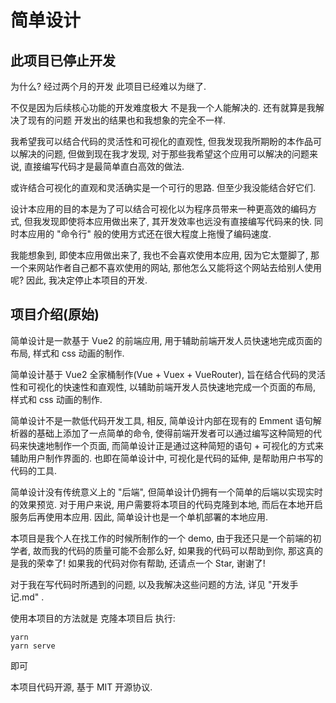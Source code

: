 # 简单设计



## 此项目已停止开发

为什么? 经过两个月的开发 此项目已经难以为继了.

不仅是因为后续核心功能的开发难度极大 不是我一个人能解决的. 还有就算是我解决了现有的问题 开发出的结果也和我想象的完全不一样.

我希望我可以结合代码的灵活性和可视化的直观性, 但我发现我所期盼的本作品可以解决的问题, 但做到现在我才发现, 对于那些我希望这个应用可以解决的问题来说, 直接编写代码才是最简单直白高效的做法.

或许结合可视化的直观和灵活确实是一个可行的思路. 但至少我没能结合好它们.

设计本应用的目的本是为了可以结合可视化以为程序员带来一种更高效的编码方式, 但我发现即使将本应用做出来了, 其开发效率也远没有直接编写代码来的快. 同时本应用的 "命令行" 般的使用方式还在很大程度上拖慢了编码速度.

我能想象到, 即使本应用做出来了, 我也不会喜欢使用本应用, 因为它太蹩脚了, 那一个来网站作者自己都不喜欢使用的网站, 那他怎么又能将这个网站去给别人使用呢? 因此, 我决定停止本项目的开发.



## 项目介绍(原始)

简单设计是一款基于 Vue2 的前端应用, 用于辅助前端开发人员快速地完成页面的布局, 样式和 css 动画的制作.

简单设计基于 Vue2 全家桶制作(Vue + Vuex + VueRouter), 旨在结合代码的灵活性和可视化的快速性和直观性, 以辅助前端开发人员快速地完成一个页面的布局, 样式和 css 动画的制作.

简单设计不是一款低代码开发工具, 相反, 简单设计内部在现有的 Emment 语句解析器的基础上添加了一点简单的命令, 使得前端开发者可以通过编写这种简短的代码来快速地制作一个页面, 而简单设计正是通过这种简短的语句 + 可视化的方式来辅助用户制作界面的. 也即在简单设计中, 可视化是代码的延伸, 是帮助用户书写的代码的工具.

简单设计没有传统意义上的 "后端", 但简单设计仍拥有一个简单的后端以实现实时的效果预览. 对于用户来说, 用户需要将本项目的代码克隆到本地, 而后在本地开启服务后再使用本应用. 因此, 简单设计也是一个单机部署的本地应用.



本项目是我个人在找工作的时候所制作的一个 demo, 由于我还只是一个前端的初学者, 故而我的代码的质量可能不会那么好, 如果我的代码可以帮助到你, 那这真的是我的荣幸了! 如果我的代码对你有帮助, 还请点一个 Star, 谢谢了!



对于我在写代码时所遇到的问题, 以及我解决这些问题的方法, 详见 "开发手记.md" .



使用本项目的方法就是 克隆本项目后 执行:

```shell
yarn
yarn serve
```

即可



本项目代码开源, 基于 MIT 开源协议.

